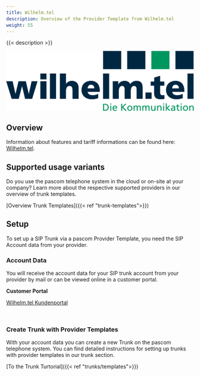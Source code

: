 ```yaml
---
title: Wilhelm.tel
description: Overview of the Provider Template from Wilhelm.tel
weight: 55
---
```



{{< description >}}

![Wilhelm.tel Provider Logo](wilhelm.tel_logo.png?width=50%)

## Overview

Information about features and tariff informations can be found here: [Wilhelm.tel](https://www.wilhelm-tel.de/).


## Supported usage variants
Do you use the pascom telephone system in the cloud or on-site at your company? Learn more about the respective supported providers in our overview of trunk templates. 

[Overview Trunk Templates]({{< ref "trunk-templates">}})

## Setup

To set up a SIP Trunk via a pascom Provider Template, you need the SIP Account data from your provider. 

### Account Data

You will receive the account data for your SIP trunk account from your provider by mail or can be viewed online in a customer portal.

**Customer Portal**

[Wilhelm.tel Kundenportal](https://portal.wtnet.de/)

</br>

### Create Trunk with Provider Templates

With your account data you can create a new Trunk on the pascom telephone system. You can find detailed instructions for setting up trunks with provider templates in our trunk section. 

[To the Trunk Turtorial]({{< ref "trunks/templates">}})

